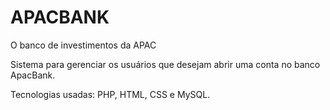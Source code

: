 # APACBANK

O banco de investimentos da APAC

Sistema para gerenciar os usuários que desejam abrir uma conta no banco ApacBank.

Tecnologias usadas: PHP, HTML, CSS e MySQL.
